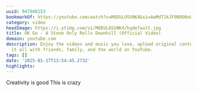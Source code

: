 ```yaml
---
uuid: 947948153
bookmarkOf: https://youtube.com/watch?v=MOEULOSVNK4&si=AwMdT1kJF9B0O0o8
category: video
headImage: https://i.ytimg.com/vi/MOEULOSVNK4/hqdefault.jpg
title: OK Go - A Stone Only Rolls Downhill (Official Video)
domain: youtube.com
description: Enjoy the videos and music you love, upload original content, and share
  it all with friends, family, and the world on YouTube.
tags: []
date: '2025-01-17T13:54:45.273Z'
highlights:
---
```


Creativity is good 
This is crazy

